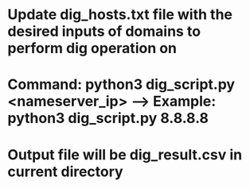 # Update dig_hosts.txt file with the desired inputs of domains to perform dig operation on
# Command: python3 dig_script.py <nameserver_ip> --> Example: python3 dig_script.py 8.8.8.8
# Output file will be dig_result.csv in current directory